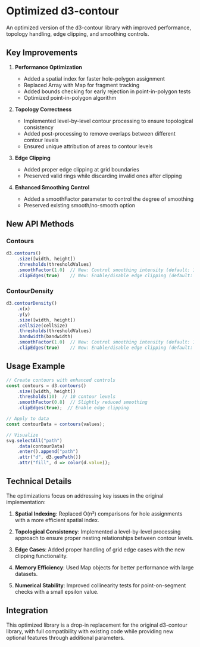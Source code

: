 # Optimized d3-contour

An optimized version of the d3-contour library with improved performance, topology handling, edge clipping, and smoothing controls.

## Key Improvements

1. **Performance Optimization**
   - Added a spatial index for faster hole-polygon assignment
   - Replaced Array with Map for fragment tracking
   - Added bounds checking for early rejection in point-in-polygon tests
   - Optimized point-in-polygon algorithm

2. **Topology Correctness**
   - Implemented level-by-level contour processing to ensure topological consistency
   - Added post-processing to remove overlaps between different contour levels
   - Ensured unique attribution of areas to contour levels

3. **Edge Clipping**
   - Added proper edge clipping at grid boundaries
   - Preserved valid rings while discarding invalid ones after clipping

4. **Enhanced Smoothing Control**
   - Added a smoothFactor parameter to control the degree of smoothing
   - Preserved existing smooth/no-smooth option

## New API Methods

### Contours

```js
d3.contours()
    .size([width, height])
    .thresholds(thresholdValues)
    .smoothFactor(1.0)  // New: Control smoothing intensity (default: 1.0)
    .clipEdges(true)    // New: Enable/disable edge clipping (default: true)
```

### ContourDensity

```js
d3.contourDensity()
    .x(x)
    .y(y)
    .size([width, height])
    .cellSize(cellSize)
    .thresholds(thresholdValues)
    .bandwidth(bandwidth)
    .smoothFactor(1.0)  // New: Control smoothing intensity (default: 1.0)
    .clipEdges(true)    // New: Enable/disable edge clipping (default: true)
```

## Usage Example

```js
// Create contours with enhanced controls
const contours = d3.contours()
    .size([width, height])
    .thresholds(10)  // 10 contour levels
    .smoothFactor(0.8)  // Slightly reduced smoothing
    .clipEdges(true);  // Enable edge clipping

// Apply to data
const contourData = contours(values);

// Visualize
svg.selectAll("path")
    .data(contourData)
    .enter().append("path")
    .attr("d", d3.geoPath())
    .attr("fill", d => color(d.value));
```

## Technical Details

The optimizations focus on addressing key issues in the original implementation:

1. **Spatial Indexing**: Replaced O(n²) comparisons for hole assignments with a more efficient spatial index.

2. **Topological Consistency**: Implemented a level-by-level processing approach to ensure proper nesting relationships between contour levels.

3. **Edge Cases**: Added proper handling of grid edge cases with the new clipping functionality.

4. **Memory Efficiency**: Used Map objects for better performance with large datasets.

5. **Numerical Stability**: Improved collinearity tests for point-on-segment checks with a small epsilon value.

## Integration

This optimized library is a drop-in replacement for the original d3-contour library, with full compatibility with existing code while providing new optional features through additional parameters.
